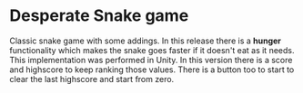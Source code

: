 # Desperate Snake game

Classic snake game with some addings. In this release there is a **hunger** functionality which makes the snake goes faster if it doesn't eat as it needs. This implementation was performed in Unity.
In this version there is a score and highscore to keep ranking those values. There is a button too to start to clear the last highscore and start from zero.